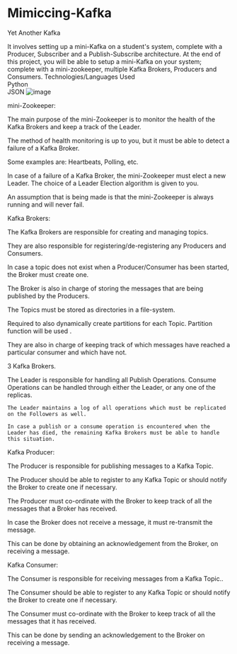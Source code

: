 # Mimiccing-Kafka
Yet Another Kafka
 
It involves setting up a mini-Kafka on a student's system, complete with a Producer, Subscriber and a Publish-Subscribe architecture.
  At the end of this project, you will be able to setup a mini-Kafka on your system; complete with a mini-zookeeper, multiple Kafka Brokers, Producers and Consumers.
Technologies/Languages Used                                                                                                                                         
Python                                                                                                                                                              
JSON
 ![image](https://github.com/phalgunagopal/Mimiccing-Kafka/assets/59923496/8ca0d3a1-f063-4a1e-8ccc-8aee4e0fb95a)

mini-Zookeeper:


  The main purpose of the mini-Zookeeper is to monitor the health of the Kafka Brokers and keep a track of the Leader.
  
  The method of health monitoring is up to you, but it must be able to detect a failure of a Kafka Broker.
  
Some examples are: Heartbeats, Polling, etc.

In case of a failure of a Kafka Broker, the mini-Zookeeper must elect a new Leader. The choice of a Leader Election algorithm is given to you.

An assumption that is being made is that the mini-Zookeeper is always running and will never fail.


Kafka Brokers:


The Kafka Brokers are responsible for creating and managing topics.

They are also responsible for registering/de-registering any Producers and Consumers.

  In case a topic does not exist when a Producer/Consumer has been started, the Broker must create one.
  
  The Broker is also in charge of storing the messages that are being published by the Producers.
  
The Topics must be stored as directories in a file-system.

Required to also dynamically create partitions for each Topic. Partition function will be used .

They are also in charge of keeping track of which messages have reached a particular consumer and which have not.

 3 Kafka Brokers.
 
The Leader is responsible for handling all Publish Operations. Consume Operations can be handled through either the Leader, or any one of the replicas.

    The Leader maintains a log of all operations which must be replicated on the Followers as well.
    
    In case a publish or a consume operation is encountered when the Leader has died, the remaining Kafka Brokers must be able to handle this situation.

    
Kafka Producer:


The Producer is responsible for publishing messages to a Kafka Topic.

The Producer should be able to register to any Kafka Topic or should notify the Broker to create one if necessary.

  The Producer must co-ordinate with the Broker to keep track of all the messages that a Broker has received.
  
  In case the Broker does not receive a message, it must re-transmit the message.
  
  This can be done by obtaining an acknowledgement from the Broker, on receiving a message.

  
Kafka Consumer:


  The Consumer is responsible for receiving messages from a Kafka Topic..
  
The Consumer should be able to register to any Kafka Topic or should notify the Broker to create one if necessary.

  The Consumer must co-ordinate with the Broker to keep track of all the messages that it has received.
  
  This can be done by sending an acknowledgement to the Broker on receiving a message.

